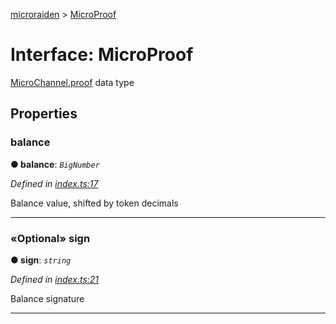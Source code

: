 [microraiden](../README.md) > [MicroProof](../interfaces/microproof.md)



# Interface: MicroProof


[MicroChannel.proof](microchannel.md#proof) data type


## Properties
<a id="balance"></a>

###  balance

**●  balance**:  *`BigNumber`* 

*Defined in [index.ts:17](https://github.com/raiden-network/microraiden/blob/99a659d/microraiden/microraiden/webui/microraiden/src/index.ts#L17)*



Balance value, shifted by token decimals




___

<a id="sign"></a>

### «Optional» sign

**●  sign**:  *`string`* 

*Defined in [index.ts:21](https://github.com/raiden-network/microraiden/blob/99a659d/microraiden/microraiden/webui/microraiden/src/index.ts#L21)*



Balance signature




___



